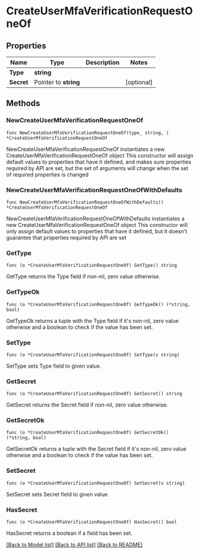 # CreateUserMfaVerificationRequestOneOf

## Properties

Name | Type | Description | Notes
------------ | ------------- | ------------- | -------------
**Type** | **string** |  | 
**Secret** | Pointer to **string** |  | [optional] 

## Methods

### NewCreateUserMfaVerificationRequestOneOf

`func NewCreateUserMfaVerificationRequestOneOf(type_ string, ) *CreateUserMfaVerificationRequestOneOf`

NewCreateUserMfaVerificationRequestOneOf instantiates a new CreateUserMfaVerificationRequestOneOf object
This constructor will assign default values to properties that have it defined,
and makes sure properties required by API are set, but the set of arguments
will change when the set of required properties is changed

### NewCreateUserMfaVerificationRequestOneOfWithDefaults

`func NewCreateUserMfaVerificationRequestOneOfWithDefaults() *CreateUserMfaVerificationRequestOneOf`

NewCreateUserMfaVerificationRequestOneOfWithDefaults instantiates a new CreateUserMfaVerificationRequestOneOf object
This constructor will only assign default values to properties that have it defined,
but it doesn't guarantee that properties required by API are set

### GetType

`func (o *CreateUserMfaVerificationRequestOneOf) GetType() string`

GetType returns the Type field if non-nil, zero value otherwise.

### GetTypeOk

`func (o *CreateUserMfaVerificationRequestOneOf) GetTypeOk() (*string, bool)`

GetTypeOk returns a tuple with the Type field if it's non-nil, zero value otherwise
and a boolean to check if the value has been set.

### SetType

`func (o *CreateUserMfaVerificationRequestOneOf) SetType(v string)`

SetType sets Type field to given value.


### GetSecret

`func (o *CreateUserMfaVerificationRequestOneOf) GetSecret() string`

GetSecret returns the Secret field if non-nil, zero value otherwise.

### GetSecretOk

`func (o *CreateUserMfaVerificationRequestOneOf) GetSecretOk() (*string, bool)`

GetSecretOk returns a tuple with the Secret field if it's non-nil, zero value otherwise
and a boolean to check if the value has been set.

### SetSecret

`func (o *CreateUserMfaVerificationRequestOneOf) SetSecret(v string)`

SetSecret sets Secret field to given value.

### HasSecret

`func (o *CreateUserMfaVerificationRequestOneOf) HasSecret() bool`

HasSecret returns a boolean if a field has been set.


[[Back to Model list]](../README.md#documentation-for-models) [[Back to API list]](../README.md#documentation-for-api-endpoints) [[Back to README]](../README.md)


